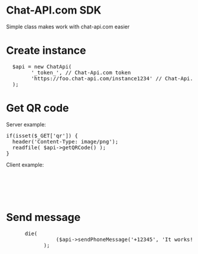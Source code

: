 # Chat-API.com SDK

Simple class makes work with chat-api.com easier

# Create instance

<pre>
  $api = new ChatApi(
        '_token_', // Chat-Api.com token
        'https://foo.chat-api.com/instance1234' // Chat-Api.com API url
  );
</pre>

# Get QR code

Server example:
<pre>
if(isset($_GET['qr']) {
  header('Content-Type: image/png');
  readfile( $api->getQRCode() );
}
</pre>

Client example:
<pre>
  <img id="qrcode">

  <script>
  $.get('index.php', {'qr': '1'}, function(i) {
      switch(i)
      {
          case 'init':
              text = 'Клиент не инициализирован';
              break;

          case 'error':
              text = 'Ошибка: Chat-Api не отвечает';
              break;

          case 'loading':
              text = 'Идёт загрузка с WhatsApp';
              break;

          case 'got qr code':
              text = 'Получен QR-код';
              $('#qrcode')[0].src = 'index.php?act=qr';
              break;

          case 'authenticated':
              text = 'Онлайн';
              break;
      }

      alert(text);
  });
</script>
</pre>

# Send message

<pre>
      die(
			    ($api->sendPhoneMessage('+12345', 'It works!') == true) ? 'Message sent' : 'Fail'
			);
</pre>
